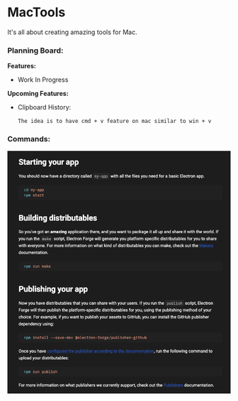 # MacTools

It's all about creating amazing tools for Mac.

### Planning Board:

**Features:**

- Work In Progress

**Upcoming Features:**

- Clipboard History:

  ```shell
  The idea is to have cmd + v feature on mac similar to win + v
  ```

### Commands:

![Commands](./docs/img/commands.png)
